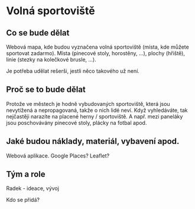 # Volná sportoviště

## Co se bude dělat

Webová mapa, kde budou vyznačena volná sportoviště (místa, kde můžete sportovat zadarmo). Místa (pinecové stoly, horostěny, ...), plochy (hřiště), linie (stezky na kolečkové brusle, ...).

Je potřeba udělat rešerši, jestli něco takového už není.

## Proč se to bude dělat

Protože ve městech je hodně vybudovaných sportoviště, která jsou nevytížená a nepropagovaná, takže o nich lidé neví. Když vyhledáváte, tak nejčastěji narazíte na placené herny / sportoviště. A např. mezi paneláky jsou poschovávány pinecové stoly, plácky na fotbal apod.

## Jaké budou náklady, materiál, vybavení apod.

Webová aplikace. Google Places? Leaflet?

## Tým a role

Radek - ideace, vývoj

Kdo se přidá?
